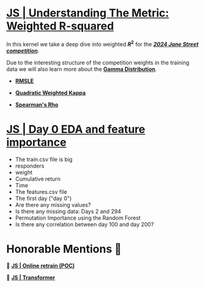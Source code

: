 # [JS | Understanding The Metric: Weighted R-squared](https://www.kaggle.com/code/carlolepelaars/understanding-the-metric-weighted-r-squared)

In this kernel we take a deep dive into weighted __$R^2$__ for the [___2024 Jane Street competition___](https://www.kaggle.com/competitions/jane-street-real-time-market-data-forecasting).

Due to the interesting structure of the competition weights in the training data we will also learn more about the [__Gamma Distribution__](https://en.wikipedia.org/wiki/Gamma_distribution).

* [__RMSLE__](https://www.kaggle.com/code/carlolepelaars/understanding-the-metric-rmsle)

* [__Quadratic Weighted Kappa__](https://www.kaggle.com/code/carlolepelaars/understanding-the-metric-quadratic-weighted-kappa)

* [__Spearman's Rho__](https://www.kaggle.com/code/carlolepelaars/understanding-the-metric-spearman-s-rho)

# [JS | Day 0 EDA and feature importance](https://www.kaggle.com/code/ahsuna123/jane-street-24-day-0-eda-and-feature-importance)

* The train.csv file is big
* responders
* weight
* Cumulative return
* Time
* The features.csv file
* The first day ("day 0")
* Are there any missing values?
* Is there any missing data: Days 2 and 294
* Permutation Importance using the Random Forest
* Is there any correlation between day 100 and day 200?

# Honorable Mentions 🌟

🔸 [__JS | Online retrain (POC)__](https://www.kaggle.com/code/simonedegasperis/online-retrain-poc)

🔸 [__JS | Transformer__](https://www.kaggle.com/code/i2nfinit3y/jane-street-tabm-ft-transformer-inference)
